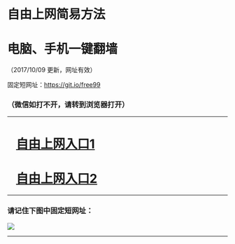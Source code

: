 ﻿# 自由上网简易方法

# 电脑、手机一键翻墙

（2017/10/09 更新，网址有效）

固定短网址：https://git.io/free99

### （微信如打不开，请转到浏览器打开）


***





# &nbsp;&nbsp; <a href="http://ft718720976.fwq-tz-1001.info/fwqtz01.html?t=1009001177 " target="_blank">自由上网入口1</a>
# &nbsp;&nbsp; <a href="http://ft740629364.fwq-tz-1002.info/fwqtz02.html?t=10090017378 " target="_blank">自由上网入口2</a>
***

### 请记住下图中固定短网址：

<img src="https://s3-us-west-2.amazonaws.com/fwq-1001/yjfq-20170905okok.png" /> 


***

